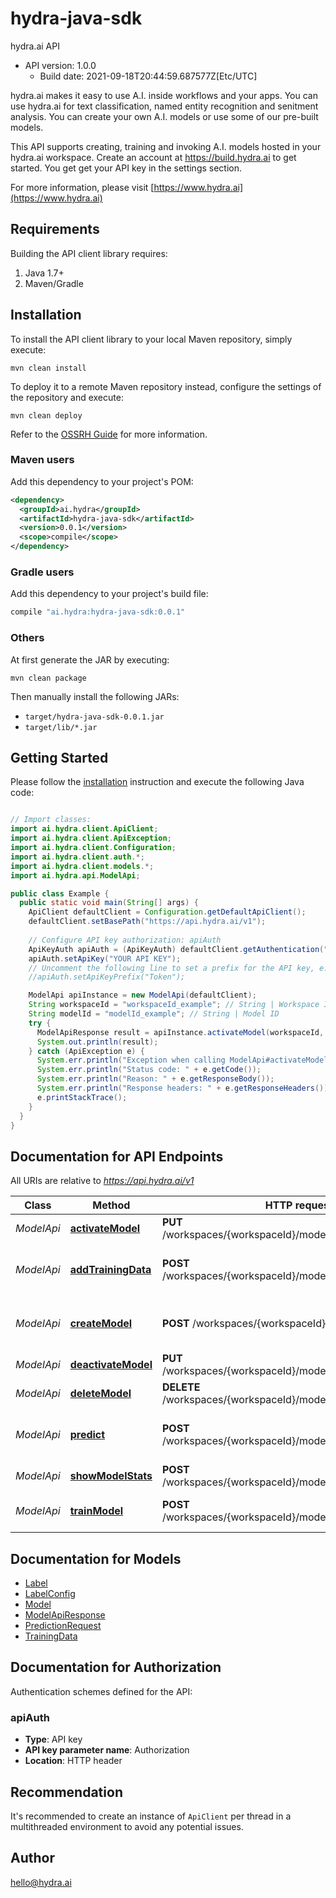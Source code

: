 # hydra-java-sdk

hydra.ai API
- API version: 1.0.0
  - Build date: 2021-09-18T20:44:59.687577Z[Etc/UTC]

hydra.ai makes it easy to use A.I. inside workflows and your apps. You can use hydra.ai for text classification, named entity recognition and senitment analysis. You can create your own A.I. models or use some of our pre-built models.

This API supports creating, training and invoking A.I. models hosted in your hydra.ai workspace. Create an account at https://build.hydra.ai to get started. You get get your API key in the settings section.    

  For more information, please visit [https://www.hydra.ai](https://www.hydra.ai)

## Requirements

Building the API client library requires:
1. Java 1.7+
2. Maven/Gradle

## Installation

To install the API client library to your local Maven repository, simply execute:

```shell
mvn clean install
```

To deploy it to a remote Maven repository instead, configure the settings of the repository and execute:

```shell
mvn clean deploy
```

Refer to the [OSSRH Guide](http://central.sonatype.org/pages/ossrh-guide.html) for more information.

### Maven users

Add this dependency to your project's POM:

```xml
<dependency>
  <groupId>ai.hydra</groupId>
  <artifactId>hydra-java-sdk</artifactId>
  <version>0.0.1</version>
  <scope>compile</scope>
</dependency>
```

### Gradle users

Add this dependency to your project's build file:

```groovy
compile "ai.hydra:hydra-java-sdk:0.0.1"
```

### Others

At first generate the JAR by executing:

```shell
mvn clean package
```

Then manually install the following JARs:

* `target/hydra-java-sdk-0.0.1.jar`
* `target/lib/*.jar`

## Getting Started

Please follow the [installation](#installation) instruction and execute the following Java code:

```java

// Import classes:
import ai.hydra.client.ApiClient;
import ai.hydra.client.ApiException;
import ai.hydra.client.Configuration;
import ai.hydra.client.auth.*;
import ai.hydra.client.models.*;
import ai.hydra.api.ModelApi;

public class Example {
  public static void main(String[] args) {
    ApiClient defaultClient = Configuration.getDefaultApiClient();
    defaultClient.setBasePath("https://api.hydra.ai/v1");
    
    // Configure API key authorization: apiAuth
    ApiKeyAuth apiAuth = (ApiKeyAuth) defaultClient.getAuthentication("apiAuth");
    apiAuth.setApiKey("YOUR API KEY");
    // Uncomment the following line to set a prefix for the API key, e.g. "Token" (defaults to null)
    //apiAuth.setApiKeyPrefix("Token");

    ModelApi apiInstance = new ModelApi(defaultClient);
    String workspaceId = "workspaceId_example"; // String | Workspace ID
    String modelId = "modelId_example"; // String | Model ID
    try {
      ModelApiResponse result = apiInstance.activateModel(workspaceId, modelId);
      System.out.println(result);
    } catch (ApiException e) {
      System.err.println("Exception when calling ModelApi#activateModel");
      System.err.println("Status code: " + e.getCode());
      System.err.println("Reason: " + e.getResponseBody());
      System.err.println("Response headers: " + e.getResponseHeaders());
      e.printStackTrace();
    }
  }
}

```

## Documentation for API Endpoints

All URIs are relative to *https://api.hydra.ai/v1*

Class | Method | HTTP request | Description
------------ | ------------- | ------------- | -------------
*ModelApi* | [**activateModel**](docs/ModelApi.md#activateModel) | **PUT** /workspaces/{workspaceId}/models/{modelId}/activate | Activate model
*ModelApi* | [**addTrainingData**](docs/ModelApi.md#addTrainingData) | **POST** /workspaces/{workspaceId}/models/{modelId}/data | Add a training data object for a model
*ModelApi* | [**createModel**](docs/ModelApi.md#createModel) | **POST** /workspaces/{workspaceId}/models | Create a new model in the workspace
*ModelApi* | [**deactivateModel**](docs/ModelApi.md#deactivateModel) | **PUT** /workspaces/{workspaceId}/models/{modelId}/deactivate | Deactivate model
*ModelApi* | [**deleteModel**](docs/ModelApi.md#deleteModel) | **DELETE** /workspaces/{workspaceId}/models/{modelId}/delete | Delete model
*ModelApi* | [**predict**](docs/ModelApi.md#predict) | **POST** /workspaces/{workspaceId}/models/{modelId}/predict | Make a prediction using a model
*ModelApi* | [**showModelStats**](docs/ModelApi.md#showModelStats) | **POST** /workspaces/{workspaceId}/models/{modelId}/stats | Shows model stats
*ModelApi* | [**trainModel**](docs/ModelApi.md#trainModel) | **POST** /workspaces/{workspaceId}/models/{modelId}/train | Submit model for training


## Documentation for Models

 - [Label](docs/Label.md)
 - [LabelConfig](docs/LabelConfig.md)
 - [Model](docs/Model.md)
 - [ModelApiResponse](docs/ModelApiResponse.md)
 - [PredictionRequest](docs/PredictionRequest.md)
 - [TrainingData](docs/TrainingData.md)


## Documentation for Authorization

Authentication schemes defined for the API:
### apiAuth

- **Type**: API key
- **API key parameter name**: Authorization
- **Location**: HTTP header


## Recommendation

It's recommended to create an instance of `ApiClient` per thread in a multithreaded environment to avoid any potential issues.

## Author

hello@hydra.ai

